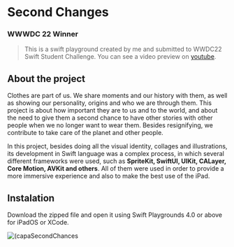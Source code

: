 # **Second Changes**
### WWWDC 22 Winner

>This is a swift playground created by me and submitted to WWDC22 Swift Student Challenge. You can see a video preview on [youtube](https://youtu.be/MYVMZRC9HHI).

## About the project
Clothes are part of us. We share moments and our history with them, as well as showing our personality, origins and who we are through them. This project is about how important they are to us and to the world, and about the need to give them a second chance to have other stories with other people when we no longer want to wear them. Besides resignifying, we contribute to take care of the planet and other people.

In this project, besides doing all the visual identity, collages and illustrations, its development in Swift language was a complex process, in which several different frameworks were used, such as **SpriteKit, SwiftUI, UIKit, CALayer, Core Motion, AVKit and others**. All of them were used in order to provide a more immersive experience and also to make the best use of the iPad.

## Instalation

Download the zipped file and open it using Swift Playgrounds 4.0 or above for iPadOS or XCode.

![(capaSecondChances](https://user-images.githubusercontent.com/85592677/200095786-12fba7eb-7f83-4737-869f-3fa9a40ff25d.png)

